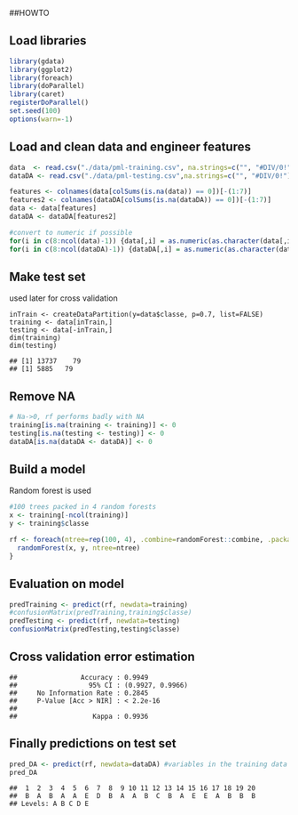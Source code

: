 ##HOWTO

## Load libraries

```r
library(gdata)
library(ggplot2)
library(foreach)
library(doParallel)
library(caret)
registerDoParallel()
set.seed(100)
options(warn=-1)
```

## Load and clean data and engineer features

```r
data  <- read.csv("./data/pml-training.csv", na.strings=c("", "#DIV/0!"))
dataDA <- read.csv("./data/pml-testing.csv",na.strings=c("", "#DIV/0!"))

features <- colnames(data[colSums(is.na(data)) == 0])[-(1:7)]
features2 <- colnames(dataDA[colSums(is.na(dataDA)) == 0])[-(1:7)]
data <- data[features]
dataDA <- dataDA[features2]

#convert to numeric if possible 
for(i in c(8:ncol(data)-1)) {data[,i] = as.numeric(as.character(data[,i]))}
for(i in c(8:ncol(dataDA)-1)) {dataDA[,i] = as.numeric(as.character(dataDA[,i]))}
```

## Make test set
used later for cross validation
```
inTrain <- createDataPartition(y=data$classe, p=0.7, list=FALSE)
training <- data[inTrain,]
testing <- data[-inTrain,]
dim(training)
dim(testing)
```

```
## [1] 13737    79
## [1] 5885   79
```

## Remove NA
```r
# Na->0, rf performs badly with NA
training[is.na(training <- training)] <- 0
testing[is.na(testing <- testing)] <- 0
dataDA[is.na(dataDA <- dataDA)] <- 0
```

## Build a model

Random forest is used

```r
#100 trees packed in 4 random forests  
x <- training[-ncol(training)]
y <- training$classe

rf <- foreach(ntree=rep(100, 4), .combine=randomForest::combine, .packages='randomForest') %dopar% {
  randomForest(x, y, ntree=ntree) 
}
```

## Evaluation on model
```r
predTraining <- predict(rf, newdata=training)
#confusionMatrix(predTraining,training$classe)
predTesting <- predict(rf, newdata=testing)
confusionMatrix(predTesting,testing$classe)
```

## Cross validation error estimation
```
##                Accuracy : 0.9949          
##                  95% CI : (0.9927, 0.9966)
##     No Information Rate : 0.2845          
##     P-Value [Acc > NIR] : < 2.2e-16       
##                                           
##                   Kappa : 0.9936  
```

## Finally predictions on test set
```r
pred_DA <- predict(rf, newdata=dataDA) #variables in the training data missing in newdata
pred_DA
```

```
##  1  2  3  4  5  6  7  8  9 10 11 12 13 14 15 16 17 18 19 20 
##  B  A  B  A  A  E  D  B  A  A  B  C  B  A  E  E  A  B  B  B 
## Levels: A B C D E
```

